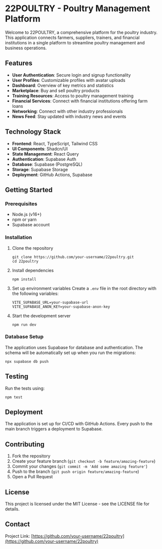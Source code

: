 
# 22POULTRY - Poultry Management Platform

Welcome to 22POULTRY, a comprehensive platform for the poultry industry. This application connects farmers, suppliers, trainers, and financial institutions in a single platform to streamline poultry management and business operations.

## Features

- **User Authentication**: Secure login and signup functionality
- **User Profiles**: Customizable profiles with avatar uploads
- **Dashboard**: Overview of key metrics and statistics
- **Marketplace**: Buy and sell poultry products
- **Training Resources**: Access to poultry management training
- **Financial Services**: Connect with financial institutions offering farm loans
- **Networking**: Connect with other industry professionals
- **News Feed**: Stay updated with industry news and events

## Technology Stack

- **Frontend**: React, TypeScript, Tailwind CSS
- **UI Components**: Shadcn/UI
- **State Management**: React Query
- **Authentication**: Supabase Auth
- **Database**: Supabase (PostgreSQL)
- **Storage**: Supabase Storage
- **Deployment**: GitHub Actions, Supabase

## Getting Started

### Prerequisites

- Node.js (v16+)
- npm or yarn
- Supabase account

### Installation

1. Clone the repository
   ```
   git clone https://github.com/your-username/22poultry.git
   cd 22poultry
   ```

2. Install dependencies
   ```
   npm install
   ```

3. Set up environment variables
   Create a `.env` file in the root directory with the following variables:
   ```
   VITE_SUPABASE_URL=your-supabase-url
   VITE_SUPABASE_ANON_KEY=your-supabase-anon-key
   ```

4. Start the development server
   ```
   npm run dev
   ```

### Database Setup

The application uses Supabase for database and authentication. The schema will be automatically set up when you run the migrations:

```
npx supabase db push
```

## Testing

Run the tests using:

```
npm test
```

## Deployment

The application is set up for CI/CD with GitHub Actions. Every push to the main branch triggers a deployment to Supabase.

## Contributing

1. Fork the repository
2. Create your feature branch (`git checkout -b feature/amazing-feature`)
3. Commit your changes (`git commit -m 'Add some amazing feature'`)
4. Push to the branch (`git push origin feature/amazing-feature`)
5. Open a Pull Request

## License

This project is licensed under the MIT License - see the LICENSE file for details.

## Contact

Project Link: [https://github.com/your-username/22poultry](https://github.com/your-username/22poultry)
